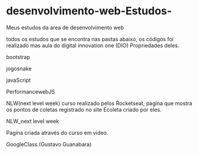 # desenvolvimento-web-Estudos-

Meus estudos da area de desenvolvimento web



todos os estudos que se encontra nas pastas abaixo, os códigos foi realizado mas aula do digital innovation one (DIO) Propriedades deles.



bootstrap 

jogosnake 

javaScript 

PerformancewebJS 



NLW(next level week) curso realizado pelos Rocketseat, pagina que mostra os pontos de coletas registrado no site Ecoleta criado por eles.



NLW_next level week



Pagina criada através do curso em video.



GoogleClass (Gustavo Guanabara)
